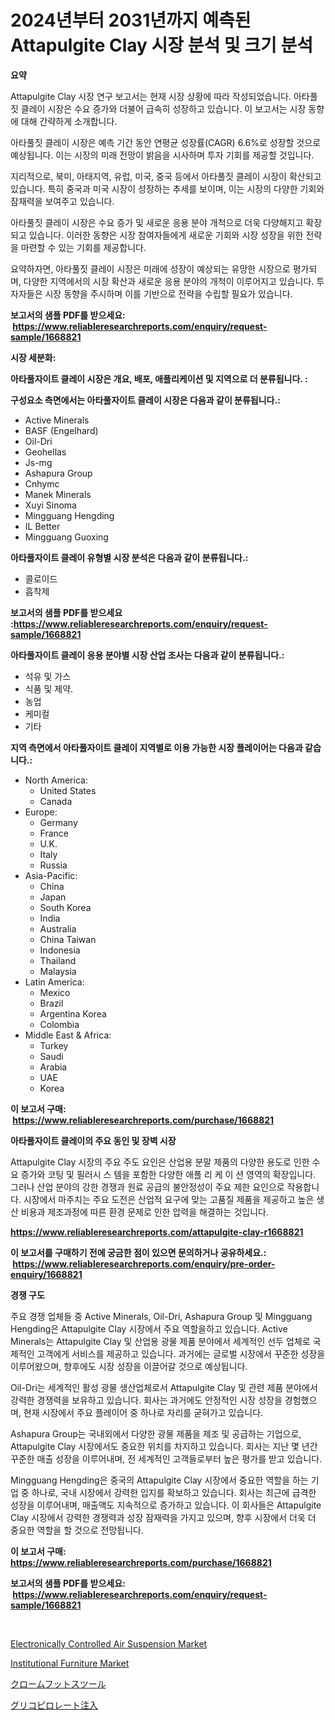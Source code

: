 <p><h1>2024년부터 2031년까지 예측된 Attapulgite Clay 시장 분석 및 크기 분석</h1></p><p><strong>요약</strong></p>
<p><p>Attapulgite Clay 시장 연구 보고서는 현재 시장 상황에 따라 작성되었습니다. 아타풀짓 클레이 시장은 수요 증가와 더불어 급속히 성장하고 있습니다. 이 보고서는 시장 동향에 대해 간략하게 소개합니다.</p><p>아타풀짓 클레이 시장은 예측 기간 동안 연평균 성장률(CAGR) 6.6%로 성장할 것으로 예상됩니다. 이는 시장의 미래 전망이 밝음을 시사하며 투자 기회를 제공할 것입니다.</p><p>지리적으로, 북미, 아태지역, 유럽, 미국, 중국 등에서 아타풀짓 클레이 시장이 확산되고 있습니다. 특히 중국과 미국 시장이 성장하는 추세를 보이며, 이는 시장의 다양한 기회와 잠재력을 보여주고 있습니다.</p><p>아타풀짓 클레이 시장은 수요 증가 및 새로운 응용 분야 개척으로 더욱 다양해지고 확장되고 있습니다. 이러한 동향은 시장 참여자들에게 새로운 기회와 시장 성장을 위한 전략을 마련할 수 있는 기회를 제공합니다.</p><p>요약하자면, 아타풀짓 클레이 시장은 미래에 성장이 예상되는 유망한 시장으로 평가되며, 다양한 지역에서의 시장 확산과 새로운 응용 분야의 개척이 이루어지고 있습니다. 투자자들은 시장 동향을 주시하며 이를 기반으로 전략을 수립할 필요가 있습니다.</p></p>
<p><strong>보고서의 샘플 PDF를 받으세요: &nbsp;<a href="https://www.reliableresearchreports.com/enquiry/request-sample/1668821">https://www.reliableresearchreports.com/enquiry/request-sample/1668821</a></strong></p>
<p><strong>시장 세분화:</strong></p>
<p><strong> 아타풀자이트 클레이 시장은 개요, 배포, 애플리케이션 및 지역으로 더 분류됩니다. :</strong></p>
<p><strong>구성요소 측면에서는 아타풀자이트 클레이 시장은 다음과 같이 분류됩니다.:</strong></p>
<p><ul><li>Active Minerals</li><li>BASF (Engelhard)</li><li>Oil-Dri</li><li>Geohellas</li><li>Js-mg</li><li>Ashapura Group</li><li>Cnhymc</li><li>Manek Minerals</li><li>Xuyi Sinoma</li><li>Mingguang Hengding</li><li>IL Better</li><li>Mingguang Guoxing</li></ul></p>
<p><strong> 아타풀자이트 클레이 유형별 시장 분석은 다음과 같이 분류됩니다.:</strong></p>
<p><ul><li>콜로이드</li><li>흡착제</li></ul></p>
<p><strong>보고서의 샘플 PDF를 받으세요 :<a href="https://www.reliableresearchreports.com/enquiry/request-sample/1668821">https://www.reliableresearchreports.com/enquiry/request-sample/1668821</a></strong></p>
<p><strong> 아타풀자이트 클레이 응용 분야별 시장 산업 조사는 다음과 같이 분류됩니다.:</strong></p>
<p><ul><li>석유 및 가스</li><li>식품 및 제약.</li><li>농업</li><li>케미컬</li><li>기타</li></ul></p>
<p><strong>지역 측면에서 아타풀자이트 클레이 지역별로 이용 가능한 시장 플레이어는 다음과 같습니다.:</strong></p>
<p><ul>
    <li>
        North America:
        <ul>
            <li>United States</li>
            <li>Canada</li>
        </ul>
    </li>
    <li>
        Europe:
        <ul>
            <li>Germany</li>
            <li>France</li>
            <li>U.K.</li>
            <li>Italy</li>
            <li>Russia</li>
        </ul>
    </li>
    <li>
        Asia-Pacific:
        <ul>
            <li>China</li>
            <li>Japan</li>
            <li>South Korea</li>
            <li>India</li>
            <li>Australia</li>
            <li>China Taiwan</li>
            <li>Indonesia</li>
            <li>Thailand</li>
            <li>Malaysia</li>
        </ul>
    </li>
    <li>
        Latin America:
        <ul>
            <li>Mexico</li>
            <li>Brazil</li>
            <li>Argentina Korea</li>
            <li>Colombia</li>
        </ul>
    </li>
    <li>
        Middle East & Africa:
        <ul>
            <li>Turkey</li>
            <li>Saudi</li>
            <li>Arabia</li>
            <li>UAE</li>
            <li>Korea</li>
        </ul>
    </li>
    </ul></p>
<p><strong>이 보고서 구매: &nbsp;<a href="https://www.reliableresearchreports.com/purchase/1668821">https://www.reliableresearchreports.com/purchase/1668821</a></strong></p>
<p><strong>아타풀자이트 클레이의 주요 동인 및 장벽 시장</strong></p>
<p><p>Attapulgite Clay 시장의 주요 주도 요인은 산업용 분말 제품의 다양한 용도로 인한 수요 증가와 코팅 및 필러시 스 템을 포함한 다양한 애플 리 케 이 션 영역의 확장입니다. 그러나 산업 분야의 강한 경쟁과 원료 공급의 불안정성이 주요 제한 요인으로 작용합니다. 시장에서 마주치는 주요 도전은 산업적 요구에 맞는 고품질 제품을 제공하고 높은 생산 비용과 제조과정에 따른 환경 문제로 인한 압력을 해결하는 것입니다.</p></p>
<p><strong><a href="https://www.reliableresearchreports.com/attapulgite-clay-r1668821">https://www.reliableresearchreports.com/attapulgite-clay-r1668821</a></strong></p>
<p><strong>이 보고서를 구매하기 전에 궁금한 점이 있으면 문의하거나 공유하세요.: &nbsp;<a href="https://www.reliableresearchreports.com/enquiry/pre-order-enquiry/1668821">https://www.reliableresearchreports.com/enquiry/pre-order-enquiry/1668821</a></strong></p>
<p><strong>경쟁 구도</strong></p>
<p><p>주요 경쟁 업체들 중 Active Minerals, Oil-Dri, Ashapura Group 및 Mingguang Hengding은 Attapulgite Clay 시장에서 주요 역할을하고 있습니다. Active Minerals는 Attapulgite Clay 및 산업용 광물 제품 분야에서 세계적인 선두 업체로 국제적인 고객에게 서비스를 제공하고 있습니다. 과거에는 글로벌 시장에서 꾸준한 성장을 이루어왔으며, 향후에도 시장 성장을 이끌어갈 것으로 예상됩니다.</p><p>Oil-Dri는 세계적인 활성 광물 생산업체로서 Attapulgite Clay 및 관련 제품 분야에서 강력한 경쟁력을 보유하고 있습니다. 회사는 과거에도 안정적인 시장 성장을 경험했으며, 현재 시장에서 주요 플레이어 중 하나로 자리를 굳혀가고 있습니다.</p><p>Ashapura Group는 국내외에서 다양한 광물 제품을 제조 및 공급하는 기업으로, Attapulgite Clay 시장에서도 중요한 위치를 차지하고 있습니다. 회사는 지난 몇 년간 꾸준한 매출 성장을 이루어내며, 전 세계적인 고객들로부터 높은 평가를 받고 있습니다.</p><p>Mingguang Hengding은 중국의 Attapulgite Clay 시장에서 중요한 역할을 하는 기업 중 하나로, 국내 시장에서 강력한 입지를 확보하고 있습니다. 회사는 최근에 급격한 성장을 이루어내며, 매출액도 지속적으로 증가하고 있습니다. 이 회사들은 Attapulgite Clay 시장에서 강력한 경쟁력과 성장 잠재력을 가지고 있으며, 향후 시장에서 더욱 더 중요한 역할을 할 것으로 전망됩니다.</p></p>
<p><strong>이 보고서 구매: &nbsp; <a href="https://www.reliableresearchreports.com/purchase/1668821">https://www.reliableresearchreports.com/purchase/1668821</a></strong></p>
<p><strong>보고서의 샘플 PDF를 받으세요: &nbsp;<a href="https://www.reliableresearchreports.com/enquiry/request-sample/1668821">https://www.reliableresearchreports.com/enquiry/request-sample/1668821</a></strong><strong></strong></p>
<p>&nbsp;</p>
<p><p><a href="https://github.com/nancykennedykellievqfqt2/Market-Research-Report-List-2/blob/main/electronically-controlled-air-suspension-market.md">Electronically Controlled Air Suspension Market</a></p><p><a href="https://github.com/seekum/Market-Research-Report-List-2/blob/main/institutional-furniture-market.md">Institutional Furniture Market</a></p><p><a href="https://medium.com/@krishnajlhre/chrome%E3%83%95%E3%83%83%E3%83%88%E3%82%B9%E3%83%84%E3%83%BC%E3%83%AB%E3%81%AE%E5%B8%82%E5%A0%B4%E5%8B%95%E5%90%91%E3%81%A8%E5%B8%82%E5%A0%B4%E5%88%86%E6%9E%90%E3%81%AF-2024%E5%B9%B4%E3%81%8B%E3%82%892031%E5%B9%B4%E3%81%BE%E3%81%A7%E3%81%AE%E4%BA%88%E6%B8%AC%E3%81%95%E3%82%8C%E3%81%A6%E3%81%84%E3%81%BE%E3%81%99-20c7b54c136d">クロームフットスツール</a></p><p><a href="https://medium.com/@teridactyl90/%E3%82%B0%E3%83%AA%E3%82%B3%E3%83%94%E3%83%AD%E3%83%B3%E9%85%B8%E3%82%A4%E3%83%B3%E3%82%B8%E3%82%A7%E3%82%AF%E3%82%B7%E3%83%A7%E3%83%B3%E5%B8%82%E5%A0%B4%E3%81%AE%E5%88%86%E6%9E%90%E3%81%8A%E3%82%88%E3%81%B32024%E5%B9%B4%E3%81%8B%E3%82%892031%E5%B9%B4%E3%81%BE%E3%81%A7%E3%81%AE%E6%9C%9F%E9%96%93%E3%81%AE%E3%82%B5%E3%82%A4%E3%82%BA%E4%BA%88%E6%B8%AC-2aa1744e8cc1">グリコピロレート注入</a></p></p>